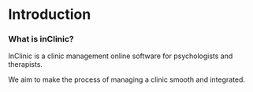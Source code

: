 # Introduction

### What is inClinic?

InClinic is a clinic management online software for psychologists and therapists. 

We aim to make the process of managing a clinic smooth and integrated.

